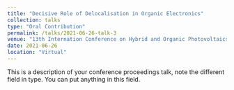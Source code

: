 ```yaml
---
title: "Decisive Role of Delocalisation in Organic Electronics"
collection: talks
type: "Oral Contribution"
permalink: /talks/2021-06-26-talk-3
venue: "13th Internation Conference on Hybrid and Organic Photovoltaics"
date: 2021-06-26
location: "Virtual"
---
```


This is a description of your conference proceedings talk, note the different field in type. You can put anything in this field.

